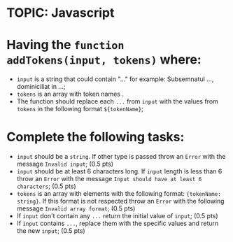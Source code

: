# TOPIC: Javascript

# Having the `function addTokens(input, tokens)` where:
- `input` is a string that could contain "..." for example: Subsemnatul ..., dominiciliat in ...;
- `tokens` is an array with token names .
- The function should replace each `...` from `input` with the values from `tokens` in the following format `${tokenName}`;

# Complete the following tasks:

- `input` should be a `string`. If other type is passed throw an `Error` with the message `Invalid input`; (0.5 pts)
- `input` should be at least 6 characters long. If `input` length is less than 6 throw an `Error` with the message `Input should have at least 6 characters`; (0.5 pts)
- `tokens` is an array with elements with the following format: `{tokenName: string}`. If this format is not respected throw an `Error` with the following message `Invalid array format`; (0.5 pts)
- If `input` don't contain any `...` return the initial value of `input`; (0.5 pts)
- If `input` contains `...`, replace them with the specific values and return the new `input`; (0.5 pts)